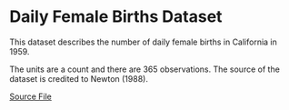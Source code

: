 # Daily Female Births Dataset

This dataset describes the number of daily female births in California in 1959.

The units are a count and there are 365 observations. The source of the dataset is credited to Newton (1988).

[Source File](https://machinelearningmastery.com/time-series-datasets-for-machine-learning/)
